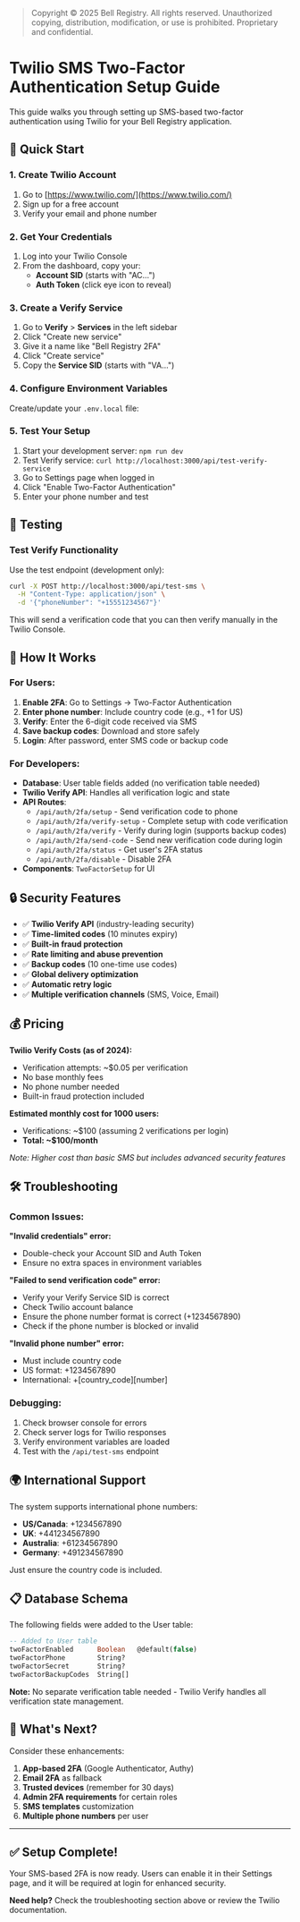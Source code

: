> Copyright © 2025 Bell Registry. All rights reserved.
> Unauthorized copying, distribution, modification, or use is prohibited.
> Proprietary and confidential.
>

# Twilio SMS Two-Factor Authentication Setup Guide

This guide walks you through setting up SMS-based two-factor authentication using Twilio for your Bell Registry application.

## 🚀 Quick Start

### 1. Create Twilio Account
1. Go to [https://www.twilio.com/](https://www.twilio.com/)
2. Sign up for a free account
3. Verify your email and phone number

### 2. Get Your Credentials
1. Log into your Twilio Console
2. From the dashboard, copy your:
   - **Account SID** (starts with "AC...")
   - **Auth Token** (click eye icon to reveal)

### 3. Create a Verify Service
1. Go to **Verify** > **Services** in the left sidebar
2. Click "Create new service"
3. Give it a name like "Bell Registry 2FA"
4. Click "Create service"
5. Copy the **Service SID** (starts with "VA...")

### 4. Configure Environment Variables
Create/update your `.env.local` file:


### 5. Test Your Setup
1. Start your development server: `npm run dev`
2. Test Verify service: `curl http://localhost:3000/api/test-verify-service`
3. Go to Settings page when logged in
4. Click "Enable Two-Factor Authentication"
5. Enter your phone number and test

## 🧪 Testing

### Test Verify Functionality
Use the test endpoint (development only):

```bash
curl -X POST http://localhost:3000/api/test-sms \
  -H "Content-Type: application/json" \
  -d '{"phoneNumber": "+15551234567"}'
```

This will send a verification code that you can then verify manually in the Twilio Console.

## 📱 How It Works

### For Users:
1. **Enable 2FA**: Go to Settings → Two-Factor Authentication
2. **Enter phone number**: Include country code (e.g., +1 for US)
3. **Verify**: Enter the 6-digit code received via SMS
4. **Save backup codes**: Download and store safely
5. **Login**: After password, enter SMS code or backup code

### For Developers:
- **Database**: User table fields added (no verification table needed)
- **Twilio Verify API**: Handles all verification logic and state
- **API Routes**: 
  - `/api/auth/2fa/setup` - Send verification code to phone
  - `/api/auth/2fa/verify-setup` - Complete setup with code verification
  - `/api/auth/2fa/verify` - Verify during login (supports backup codes)
  - `/api/auth/2fa/send-code` - Send new verification code during login
  - `/api/auth/2fa/status` - Get user's 2FA status
  - `/api/auth/2fa/disable` - Disable 2FA
- **Components**: `TwoFactorSetup` for UI

## 🔒 Security Features

- ✅ **Twilio Verify API** (industry-leading security)
- ✅ **Time-limited codes** (10 minutes expiry)
- ✅ **Built-in fraud protection**
- ✅ **Rate limiting and abuse prevention**
- ✅ **Backup codes** (10 one-time use codes)
- ✅ **Global delivery optimization**
- ✅ **Automatic retry logic**
- ✅ **Multiple verification channels** (SMS, Voice, Email)

## 💰 Pricing

**Twilio Verify Costs (as of 2024):**
- Verification attempts: ~$0.05 per verification
- No base monthly fees
- No phone number needed
- Built-in fraud protection included

**Estimated monthly cost for 1000 users:**
- Verifications: ~$100 (assuming 2 verifications per login)
- **Total: ~$100/month**

*Note: Higher cost than basic SMS but includes advanced security features*

## 🛠 Troubleshooting

### Common Issues:

**"Invalid credentials" error:**
- Double-check your Account SID and Auth Token
- Ensure no extra spaces in environment variables

**"Failed to send verification code" error:**
- Verify your Verify Service SID is correct
- Check Twilio account balance
- Ensure the phone number format is correct (+1234567890)
- Check if the phone number is blocked or invalid

**"Invalid phone number" error:**
- Must include country code
- US format: +1234567890
- International: +[country_code][number]

### Debugging:
1. Check browser console for errors
2. Check server logs for Twilio responses
3. Verify environment variables are loaded
4. Test with the `/api/test-sms` endpoint

## 🌍 International Support

The system supports international phone numbers:
- **US/Canada**: +1234567890
- **UK**: +441234567890
- **Australia**: +61234567890
- **Germany**: +491234567890

Just ensure the country code is included.

## 📋 Database Schema

The following fields were added to the User table:

```sql
-- Added to User table
twoFactorEnabled      Boolean   @default(false)
twoFactorPhone        String?
twoFactorSecret       String?
twoFactorBackupCodes  String[]
```

**Note:** No separate verification table needed - Twilio Verify handles all verification state management.

## 🚦 What's Next?

Consider these enhancements:
1. **App-based 2FA** (Google Authenticator, Authy)
2. **Email 2FA** as fallback
3. **Trusted devices** (remember for 30 days)
4. **Admin 2FA requirements** for certain roles
5. **SMS templates** customization
6. **Multiple phone numbers** per user

---

## ✅ Setup Complete!

Your SMS-based 2FA is now ready. Users can enable it in their Settings page, and it will be required at login for enhanced security.

**Need help?** Check the troubleshooting section above or review the Twilio documentation. 